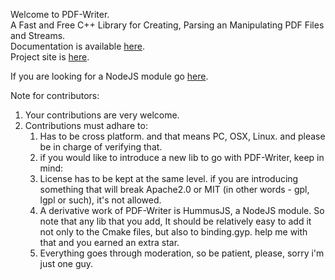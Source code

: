 Welcome to PDF-Writer.   
A Fast and Free C++ Library for Creating, Parsing an Manipulating PDF Files and Streams.   
Documentation is available [here](https://github.com/galkahana/PDF-Writer/wiki).   
Project site is [here](http://www.pdfhummus.com).   

If you are looking for a NodeJS module go [here](https://github.com/galkahana/HummusJS).   


Note for contributors:

1. Your contributions are very welcome. 
2. Contributions must adhare to:
    1. Has to be cross platform. and that means PC, OSX, Linux. and please be in charge of verifying that.
    2. if you would like to introduce a new lib to go with PDF-Writer, keep in mind:
      1. License has to be kept at the same level. if you are introducing something that will break Apache2.0 or MIT (in other words - gpl, lgpl or such), it's not allowed.
      2. A derivative work of PDF-Writer is HummusJS, a NodeJS module. So note that any lib that you add, It should be relatively easy to add it not only to the Cmake files, but also to binding.gyp. help me with that and you earned an extra star.
    3. Everything goes through moderation, so be patient, please, sorry i'm just one guy. 
